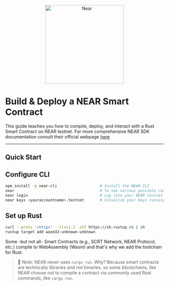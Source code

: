 <p align="center">
  <a href="https://near.org/">
    <img alt="Near" src="bit.ly/3NLYZZA" width="250" />
  </a>
</p>


# Build & Deploy a NEAR Smart Contract
This guide teaches you how to compile, deploy, and interact with a Rust Smart Contract on NEAR testnet. For more comprehensive NEAR SDK documentation consult their official webpage [here](https://www.near-sdk.io/zero-to-hero/basics/set-up-skeleton)

---


## Quick Start


## Configure CLI

```bash
npm install -g near-cli                   # Install the NEAR CLI
near                                      # To see various possible commands run
near login                                # Log into your NEAR testnet wallet
near keys <youraccountname>.testnet       # Visualize your keys running
```


## Set up Rust

```bash
curl --proto '=https' --tlsv1.2 -sSf https://sh.rustup.rs | sh              # If you haven't installed Rust yet, install it now using rustup
rustup target add wasm32-unknown-unknown                                    # Add Wasm toolchain
```

Some -but not all- Smart Contracts (e.g., SCRT Network, NEAR Protocol, etc.) compile to WebAssembly (Wasm) and that's why we add the toolchain for Rust.
> :no_entry_sign: Note: NEAR never uses `cargo run`. Why? Because smart contracts are technically libraries and not binaries, so some blockchains, like NEAR choose not to compile a contract via commonly used Rust commands, like `cargo run`.


